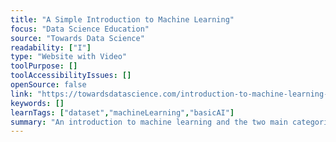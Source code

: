 ```yaml
---
title: "A Simple Introduction to Machine Learning"
focus: "Data Science Education"
source: "Towards Data Science"
readability: ["I"]
type: "Website with Video"
toolPurpose: []
toolAccessibilityIssues: []
openSource: false
link: "https://towardsdatascience.com/introduction-to-machine-learning-f41aabc55264"
keywords: []
learnTags: ["dataset","machineLearning","basicAI"]
summary: "An introduction to machine learning and the two main categories of machine learning models: supervised and unsupervised. "
---
```


